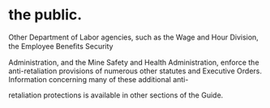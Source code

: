 # the public.

Other Department of Labor agencies, such as the Wage and Hour Division, the Employee Beneﬁts Security

Administration, and the Mine Safety and Health Administration, enforce the anti-retaliation provisions of numerous other statutes and Executive Orders. Information concerning many of these additional anti-

retaliation protections is available in other sections of the Guide.
